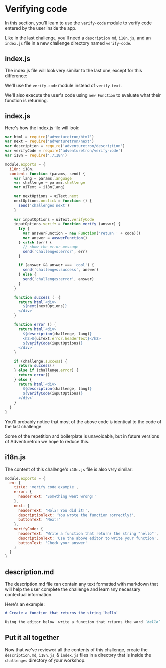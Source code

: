 # Verifying code

In this section, you'll learn to use the `verify-code` module to verify code entered by the user inside the app.

Like in the last challenge, you'll need a `description.md`, `i18n.js`, and an `index.js` file in a new challenge directory named `verify-code`.

## index.js

The index.js file will look very similar to the last one, except for this difference:

We'll use the `verify-code` module instead of `verify-text`.

We'll also execute the user's code using `new Function` to evaluate what their function is returning.

## index.js

Here's how the index.js file will look:

```js
var html = require('adventuretron/html')
var next = require('adventuretron/next')
var description = require('adventuretron/description')
var verifyCode = require('adventuretron/verify-code')
var i18n = require('./i18n')

module.exports = {
  i18n: i18n,
  content: function (params, send) {
    var lang = params.language
    var challenge = params.challenge
    var uiText = i18n[lang]

    var nextOptions = uiText.next
    nextOptions.onclick = function () {
      send('challenges:next')
    }
  
    var inputOptions = uiText.verifyCode
    inputOptions.verify = function verify (answer) {
      try {
        var answerFunction = new Function('return ' + code)()
        var answer = answerFunction()
      } catch (err) {
        // show the error message
        send('challenges:error', err)
      }

      if (answer && answer === 'cool') {
        send('challenges:success', answer)
      } else {
        send('challenges:error', answer)
      }
    }

    function success () {
      return html`<div>
        ${next(nextOptions)}
      </div>`
    }

    function error () {
      return html`<div>
        ${description(challenge, lang)}
        <h2>${uiText.error.headerText}</h2>
        ${verifyCode(inputOptions)}
      </div>`
    }

    if (challenge.success) {
      return success()
    } else if (challenge.error) {
      return error()
    } else {
      return html`<div>
        ${description(challenge, lang)}
        ${verifyCode(inputOptions)}
      </div>`
    }
  }
}
```

You'll probably notice that most of the above code is identical to the code of the last challenge.

Some of the repetition and boilerplate is unavoidable, but in future versions of Adventuretron we hope to reduce this.

## i18n.js

The content of this challenge's `i18n.js` file is also very similar:

```js
module.exports = {
  en: {
    title: 'Verify code example',
    error: {
      headerText: 'Something went wrong!' 
    },
    next: {
      headerText: 'Hola! You did it!',
      descriptionText: 'You wrote the function correctly!',
      buttonText: 'Next!'
    },
    verifyCode: {
      headerText: 'Write a function that returns the string "hello"',
      descriptionText: 'Use the above editor to write your function',
      buttonText: 'Check your answer'
    }
  }
}
```

## description.md

The description.md file can contain any text formatted with markdown that will help the user complete the challenge and learn any necessary contextual information.

Here's an example:

```md
# Create a function that returns the string `hello`

Using the editor below, write a function that returns the word `hello`.
```

## Put it all together

Now that we've reviewed all the contents of this challenge, create the `description.md`, `i18n.js`, & `index.js` files in a directory that is inside the `challenges` directory of your workshop.
